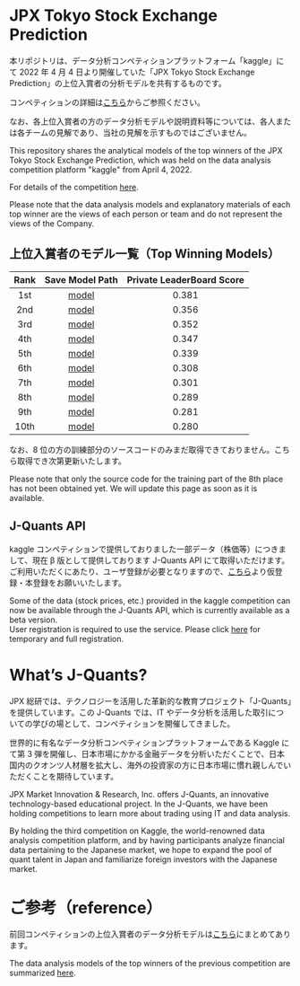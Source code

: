 # JPX Tokyo Stock Exchange Prediction

本リポジトリは、データ分析コンペティションプラットフォーム「kaggle」にて 2022 年 4 月 4 日より開催していた「JPX Tokyo Stock Exchange Prediction」の上位入賞者の分析モデルを共有するものです。

コンペティションの詳細は[こちら](https://www.kaggle.com/competitions/jpx-tokyo-stock-exchange-prediction)からご参照ください。

なお、各上位入賞者の方のデータ分析モデルや説明資料等については、各人または各チームの見解であり、当社の見解を示すものではございません。

This repository shares the analytical models of the top winners of the JPX Tokyo Stock Exchange Prediction, which was held on the data analysis competition platform "kaggle" from April 4, 2022.

For details of the competition [here](https://www.kaggle.com/competitions/jpx-tokyo-stock-exchange-prediction).

Please note that the data analysis models and explanatory materials of each top winner are the views of each person or team and do not represent the views of the Company.

## 上位入賞者のモデル一覧（Top Winning Models）

| Rank |        Save Model Path         | Private LeaderBoard Score |
| :--: | :----------------------------: | :-----------------------: |
| 1st  | [model](./winner-models/1st/)  |           0.381           |
| 2nd  | [model](./winner-models/2nd/)  |           0.356           |
| 3rd  | [model](./winner-models/3rd/)  |           0.352           |
| 4th  | [model](./winner-models/4th/)  |           0.347           |
| 5th  | [model](./winner-models/5th/)  |           0.339           |
| 6th  | [model](./winner-models/6th/)  |           0.308           |
| 7th  | [model](./winner-models/7th/)  |           0.301           |
| 8th  | [model](./winner-models/8th/)  |           0.289           |
| 9th  | [model](./winner-models/9th/)  |           0.281           |
| 10th | [model](./winner-models/10th/) |           0.280           |

なお、8 位の方の訓練部分のソースコードのみまだ取得できておりません。こちら取得でき次第更新いたします。

Please note that only the source code for the training part of the 8th place has not been obtained yet. We will update this page as soon as it is available.

## J-Quants API

kaggle コンペティションで提供しておりました一部データ（株価等）につきまして、現在 β 版として提供しております J-Quants API にて取得いただけます。  
ご利用いただくにあたり、ユーザ登録が必要となりますので、[こちら](https://application.jpx-jquants.com/register)より仮登録・本登録をお願いいたします。

Some of the data (stock prices, etc.) provided in the kaggle competition can now be available through the J-Quants API, which is currently available as a beta version.  
User registration is required to use the service. Please click [here](https://application.jpx-jquants.com/register) for temporary and full registration.

# What’s J-Quants?

JPX 総研では、テクノロジーを活用した革新的な教育プロジェクト「J-Quants」を提供しています。この J-Quants では、IT やデータ分析を活用した取引についての学びの場として、コンペティションを開催してきました。

世界的に有名なデータ分析コンペティションプラットフォームである Kaggle にて第 3 弾を開催し、日本市場にかかる金融データを分析いただくことで、日本国内のクオンツ人材層を拡大し、海外の投資家の方に日本市場に慣れ親しんでいただくことを期待しています。

JPX Market Innovation & Research, Inc. offers J-Quants, an innovative technology-based educational project. In the J-Quants, we have been holding competitions to learn more about trading using IT and data analysis.

By holding the third competition on Kaggle, the world-renowned data analysis competition platform, and by having participants analyze financial data pertaining to the Japanese market, we hope to expand the pool of quant talent in Japan and familiarize foreign investors with the Japanese market.

# ご参考（reference）

前回コンペティションの上位入賞者のデータ分析モデルは[こちら](https://www.jpx.co.jp/corporate/news/news-releases/0010/20210813-01.html)にまとめてあります。

The data analysis models of the top winners of the previous competition are summarized [here](https://www.jpx.co.jp/english/corporate/news/news-releases/0010/20210813-01.html).
